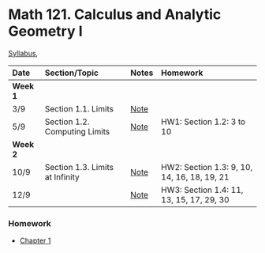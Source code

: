 # Math 121. Calculus and Analytic Geometry I 

[Syllabus](syllabus.html), 

| Date        | Section/Topic                  | Notes    |Homework     |
|:------------|:------------|:------------|:-------------------------------------|
| **Week 1**  |                                |    |                    |
| 3/9         |   Section 1.1. Limits                    | [Note](notes/3_9.pdf)|| 
| 5/9         |   Section 1.2. Computing Limits                    | [Note](notes/5_9.pdf) |HW1: Section 1.2: 3 to 10| 
| **Week 2**  |                                |    |                    |
| 10/9         |   Section 1.3.   Limits at Infinity                    | [Note](notes/10_9.pdf)           |HW2: Section 1.3: 9, 10, 14, 16, 18, 19, 21 |
| 12/9         |                       | [Note](notes/12_9.pdf)           |HW3: Section 1.4: 11, 13, 15, 17, 29, 30| 
 
 
 
### Homework
 
 - [Chapter 1](hw/chap1.docx)